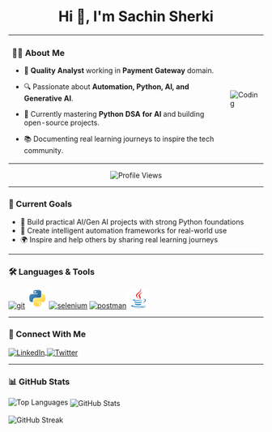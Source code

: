 <h1 align="center">Hi 👋, I'm Sachin Sherki</h1>

<table>
  <tr>
    <td>

### 👨‍💻 About Me

- 🎯 **Quality Analyst** working in **Payment Gateway** domain.
- 🔍 Passionate about **Automation, Python, AI, and Generative AI**.
- 🚀 Currently mastering **Python DSA for AI** and building open-source projects.
- 📚 Documenting real learning journeys to inspire the tech community.

  </td>
  <td>
    <img src="https://media1.tenor.com/m/2uyENRmiUt0AAAAC/coding.gif" alt="Coding" width="300" height="200" />
  </td>
  </tr>
</table>

<p align="center">
  <img src="https://komarev.com/ghpvc/?username=SachinSherki4&label=Profile%20views&color=0e75b6&style=flat" alt="Profile Views" />
</p>

---

### 🧩 Current Goals

- 📌 Build practical AI/Gen AI projects with strong Python foundations
- 🧪 Create intelligent automation frameworks for real-world use
- 🌍 Inspire and help others by sharing real learning journeys

---

### 🛠️ Languages & Tools

<p align="left">
  <a href="https://git-scm.com/" target="_blank"><img src="https://www.vectorlogo.zone/logos/git-scm/git-scm-icon.svg" alt="git" width="40" height="40"/></a>
  <a href="https://www.python.org" target="_blank"><img src="https://raw.githubusercontent.com/devicons/devicon/master/icons/python/python-original.svg" alt="python" width="40" height="40"/></a>
  <a href="https://www.selenium.dev" target="_blank"><img src="https://raw.githubusercontent.com/detain/svg-logos/780f25886640cef088af994181646db2f6b1a3f8/svg/selenium-logo.svg" alt="selenium" width="40" height="40"/></a>
  <a href="https://postman.com" target="_blank"><img src="https://www.vectorlogo.zone/logos/getpostman/getpostman-icon.svg" alt="postman" width="40" height="40"/></a>
  <a href="https://www.java.com" target="_blank"><img src="https://raw.githubusercontent.com/devicons/devicon/master/icons/java/java-original.svg" alt="java" width="40" height="40"/></a>
</p>

---

### 🔗 Connect With Me

<p align="left">
  <a href="https://linkedin.com/in/ssherki44" target="blank">
    <img align="center" src="https://raw.githubusercontent.com/rahuldkjain/github-profile-readme-generator/master/src/images/icons/Social/linked-in-alt.svg" alt="LinkedIn" height="30" width="40" />
  </a>
  <a href="https://x.com/sachin_sherki" target="blank">
    <img align="center" src="https://cdn.jsdelivr.net/gh/devicons/devicon/icons/twitter/twitter-original.svg" alt="Twitter" height="30" width="40" />
  </a>
</p>

---

### 📊 GitHub Stats

<p><img align="left" src="https://github-readme-stats.vercel.app/api/top-langs?username=SachinSherki4&show_icons=true&locale=en&layout=compact" alt="Top Languages" /></p>
<p>&nbsp;<img align="center" src="https://github-readme-stats.vercel.app/api?username=SachinSherki4&show_icons=true&locale=en" alt="GitHub Stats" /></p>
<p><img align="center" src="https://github-readme-streak-stats.herokuapp.com/?user=SachinSherki4&" alt="GitHub Streak" /></p>

